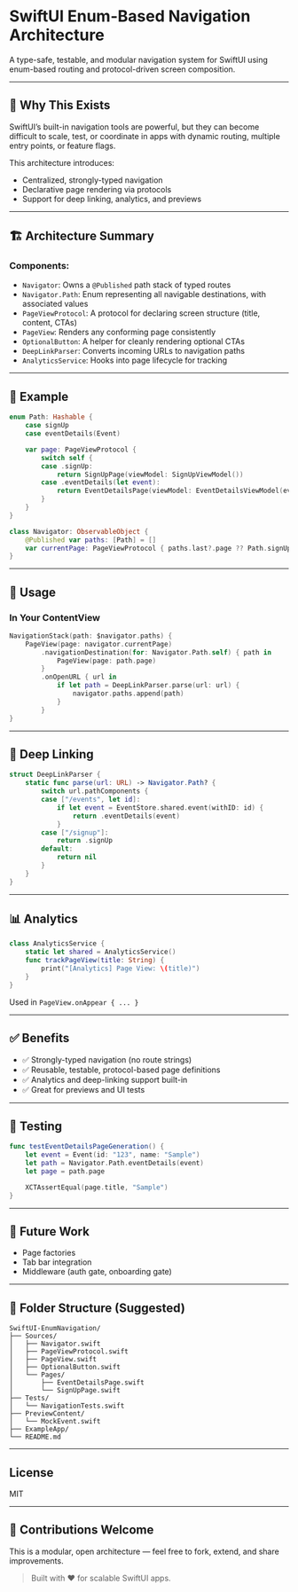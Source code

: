 # SwiftUI Enum-Based Navigation Architecture

A type-safe, testable, and modular navigation system for SwiftUI using enum-based routing and protocol-driven screen composition.

---

## 📌 Why This Exists

SwiftUI’s built-in navigation tools are powerful, but they can become difficult to scale, test, or coordinate in apps with dynamic routing, multiple entry points, or feature flags.

This architecture introduces:

* Centralized, strongly-typed navigation
* Declarative page rendering via protocols
* Support for deep linking, analytics, and previews

---

## 🏗 Architecture Summary

### Components:

* `Navigator`: Owns a `@Published` path stack of typed routes
* `Navigator.Path`: Enum representing all navigable destinations, with associated values
* `PageViewProtocol`: A protocol for declaring screen structure (title, content, CTAs)
* `PageView`: Renders any conforming page consistently
* `OptionalButton`: A helper for cleanly rendering optional CTAs
* `DeepLinkParser`: Converts incoming URLs to navigation paths
* `AnalyticsService`: Hooks into page lifecycle for tracking

---

## 🧩 Example

```swift
enum Path: Hashable {
    case signUp
    case eventDetails(Event)

    var page: PageViewProtocol {
        switch self {
        case .signUp:
            return SignUpPage(viewModel: SignUpViewModel())
        case .eventDetails(let event):
            return EventDetailsPage(viewModel: EventDetailsViewModel(event: event))
        }
    }
}

class Navigator: ObservableObject {
    @Published var paths: [Path] = []
    var currentPage: PageViewProtocol { paths.last?.page ?? Path.signUp.page }
}
```

---

## 🧭 Usage

### In Your ContentView

```swift
NavigationStack(path: $navigator.paths) {
    PageView(page: navigator.currentPage)
        .navigationDestination(for: Navigator.Path.self) { path in
            PageView(page: path.page)
        }
        .onOpenURL { url in
            if let path = DeepLinkParser.parse(url: url) {
                navigator.paths.append(path)
            }
        }
}
```

---

## 🔗 Deep Linking

```swift
struct DeepLinkParser {
    static func parse(url: URL) -> Navigator.Path? {
        switch url.pathComponents {
        case ["/events", let id]:
            if let event = EventStore.shared.event(withID: id) {
                return .eventDetails(event)
            }
        case ["/signup"]:
            return .signUp
        default:
            return nil
        }
    }
}
```

---

## 📊 Analytics

```swift
class AnalyticsService {
    static let shared = AnalyticsService()
    func trackPageView(title: String) {
        print("[Analytics] Page View: \(title)")
    }
}
```

Used in `PageView.onAppear { ... }`

---

## ✅ Benefits

* ✅ Strongly-typed navigation (no route strings)
* ✅ Reusable, testable, protocol-based page definitions
* ✅ Analytics and deep-linking support built-in
* ✅ Great for previews and UI tests

---

## 🧪 Testing

```swift
func testEventDetailsPageGeneration() {
    let event = Event(id: "123", name: "Sample")
    let path = Navigator.Path.eventDetails(event)
    let page = path.page

    XCTAssertEqual(page.title, "Sample")
}
```

---

## 🧰 Future Work

* Page factories
* Tab bar integration
* Middleware (auth gate, onboarding gate)

---

## 📂 Folder Structure (Suggested)

```
SwiftUI-EnumNavigation/
├── Sources/
│   ├── Navigator.swift
│   ├── PageViewProtocol.swift
│   ├── PageView.swift
│   ├── OptionalButton.swift
│   └── Pages/
│       ├── EventDetailsPage.swift
│       └── SignUpPage.swift
├── Tests/
│   └── NavigationTests.swift
├── PreviewContent/
│   └── MockEvent.swift
├── ExampleApp/
└── README.md
```

---

## License

MIT

---

## 🙌 Contributions Welcome

This is a modular, open architecture — feel free to fork, extend, and share improvements.

> Built with ❤️ for scalable SwiftUI apps.
